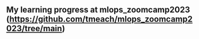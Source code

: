 ## My learning progress at mlops_zoomcamp2023 (https://github.com/tmeach/mlops_zoomcamp2023/tree/main)
